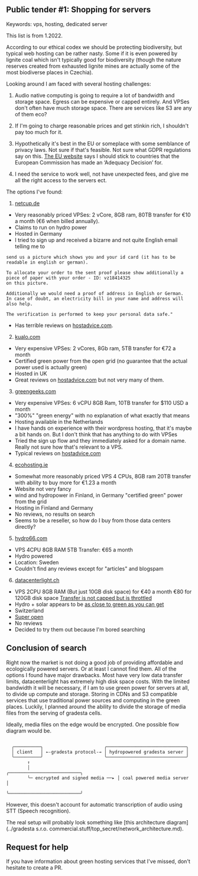 Public tender #1: Shopping for servers
----------------------------------------------

Keywords: vps, hosting, dedicated server

This list is from 1.2022.

According to our ethical codex we should be protecting biodiversity, but typical web hosting can be rather nasty. Some if it is even powered by lignite coal which isn't typically good for biodiversity (though the nature reserves created from exhausted lignite mines are actually some of the most biodiverse places in Czechia).

Looking around I am faced with several hosting challenges:

1. Audio native computing is going to require a lot of bandwidth and storage space. Egress can be expensive or capped entirely. And VPSes don't often have much storage space. There are services like S3 are any of them eco?

2. If I'm going to charge reasonable prices and get stinkin rich, I shouldn't pay too much for it.

3. Hypothetically it's best in the EU or someplace with some semblance of privacy laws. Not sure if that's feasible. Not sure what GDPR regulations say on this. [The EU website](https://ec.europa.eu/info/law/law-topic/data-protection/reform/rules-business-and-organisations/obligations/what-rules-apply-if-my-organisation-transfers-data-outside-eu_en) says I should stick to countries that the European Commission has made an ‘Adequacy Decision’ for.

4. I need the service to work well, not have unexpected fees, and give me all the right access to the servers ect.

The options I've found:

1. [netcup.de](netcup.de)
 - Very reasonably priced VPSes: 2 vCore, 8GB ram, 80TB transfer for €10 a month (€6 when billed annually).
 - Claims to run on hydro power
 - Hosted in Germany
 - I tried to sign up and received a bizarre and not quite English email telling me to 
 
 ```
 send us a picture which shows you and your id card (it has to be readable in english or german).

To allocate your order to the sent proof please show additionally a
piece of paper with your order - ID: vz18414325
on this picture.

Additionally we would need a proof of address in English or German.
In case of doubt, an electricity bill in your name and address will also help.

The verification is performed to keep your personal data safe."
```
 - Has terrible reviews on [hostadvice.com](https://hostadvice.com/hosting-company/netcup-reviews/#main-info).
 
2. [kualo.com](kualo.com)
 - Very expensive VPSes: 2 vCores, 8Gb ram, 5TB transfer for €72 a month
 - Certified green power from the open grid (no guarantee that the actual power used is actually green)
 - Hosted in UK
 - Great reviews on [hostadvice.com](https://hostadvice.com/hosting-company/kualo-web-hosting-reviews/) but not very many of them.
 
3. [greengeeks.com](greengeeks.com)
 - Very expensive VPSes: 6 vCPU 8GB Ram, 10TB transfer for $110 USD a month
 - "300%" "green energy" with no explanation of what exactly that means
 - Hosting available in the Netherlands
 - I have hands on experience with their wordpress hosting, that it's maybe a bit hands on. But I don't think that has anything to do with VPSes
 - Tried the sign up flow and they immediately asked for a domain name. Really not sure how that's relevant to a VPS.
 - Typical reviews on [hostadvice.com](https://hostadvice.com/hosting-company/greengeeks-reviews/)
 
4. [ecohosting.ie](ecohosting.ie)
 - Somewhat more reasonably priced VPS 4 CPUs, 8GB ram 20TB transfer with ability to buy more for €1.23 a month
 - Website not very fancy
 - wind and hydropower in Finland, in Germany "certified green" power from the grid
 - Hosting in Finland and Germany
 - No reviews, no results on search
 - Seems to be a reseller, so how do I buy from those data centers directly?
 
5. [hydro66.com](hydro66.com)
 - VPS 4CPU 8GB RAM 5TB Transfer: €65 a month
 - Hydro powered
 - Location: Sweden
 - Couldn't find any reviews except for "articles" and blogspam
 
6. [datacenterlight.ch](datacenterlight.ch)
 - VPS 2CPU 8GB RAM (But just 10GB disk space) for €40 a month €80 for 120GB disk space [Transfer is not capped but is throttled](https://redmine.ungleich.ch/projects/open-infrastructure/wiki/FAQ_at_Data_Center_Light#Bandwidth)
 - Hydro + solar appears to be [as close to green as you can get](https://ungleich.ch/en-us/cms/blog/2019/06/28/how-run-really-green-datacenter/)
 - Switzerland
 - [Super open](https://datacenterlight.ch/en-us/cms/open-infrastructure-project/)
 - No reviews
 - Decided to try them out because I'm bored searching

Conclusion of search
------------------------

Right now the market is not doing a good job of providing affordable and ecologically powered servers. Or at least I cannot find them. All of the options I found have major drawbacks. Most have very low data transfer limits, datacenterlight has extremely high disk space costs. With the limited bandwidth it will be necessary, if I am to use green power for servers at all, to divide up compute and storage. Storing in CDNs and S3 compatible services that use traditional power sources and computing in the green places. Luckily, I planned around the ability to divide the storage of media files from the serving of gradesta cells.

Ideally, media files on the edge would be encrypted. One possible flow diagram would be.

```

  ╭──────────╮                       ╭──────────────────────────────╮
  │ client   │ ←-gradesta protocol-→ │ hydropowered gradesta server │
  ╰──────────╯                       ╰──────────────────────────────╯
        ↑
        │                                 ╭───────────────────────────╮
        ╰─ encrypted and signed media ──▸ │ coal powered media server │
                                          ╰───────────────────────────╯

```

However, this doesn't account for automatic transcription of audio using STT (Speech recognition).

The real setup will probably look something like [this architecture diagram](../gradesta s.r.o. commercial.stuff/top_secret/network_architecture.md).

Request for help
-------------------

If you have information about green hosting services that I've missed, don't hesitate to create a PR.
